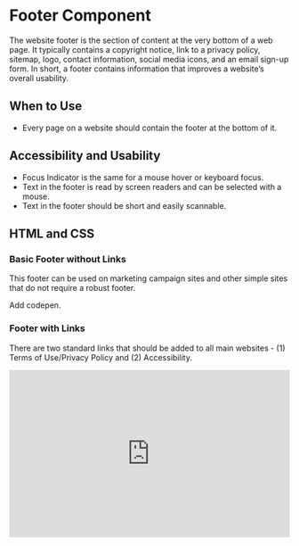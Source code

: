 #  Footer Component

The website footer is the section of content at the very bottom of a web page. It typically contains a copyright notice, link to a privacy policy, sitemap, logo, contact information, social media icons, and an email sign-up form. In short, a footer contains information that improves a website’s overall usability.

## When to Use

- Every page on a website should contain the footer at the bottom of it.

## Accessibility and Usability

- Focus Indicator is the same for a mouse hover or keyboard focus.
- Text in the footer is read by screen readers and can be selected with a mouse.
- Text in the footer should be short and easily scannable.


## HTML and CSS

### Basic Footer without Links
This footer can be used on marketing campaign sites and other simple sites that do not require a robust footer.

Add codepen.

### Footer with Links

There are two standard links that should be added to all main websites - (1) Terms of Use/Privacy Policy and (2) Accessibility. 

<iframe height="300" style="width: 100%;" scrolling="no" title="Untitled" src="https://codepen.io/mrufli/embed/KKyRJQL?default-tab=html" frameborder="no" loading="lazy" allowtransparency="true" allowfullscreen="true">
  See the Pen <a href="https://codepen.io/mrufli/pen/KKyRJQL">
  Untitled</a> by Matthew Rufli (<a href="https://codepen.io/mrufli">@mrufli</a>)
  on <a href="https://codepen.io">CodePen</a>.
</iframe>
